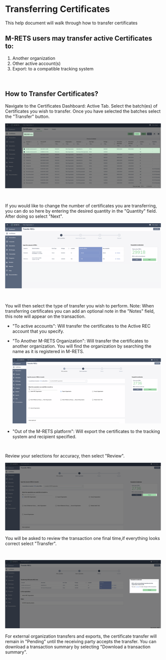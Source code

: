 # Transferring Certificates

This help document will walk through how to transfer certificates

## M-RETS users may transfer active Certificates to:

1.  Another organization
2.  Other active account(s)
3.  Export: to a compatible tracking system

<br>

## How to Transfer Certificates?

Navigate to the Certificates Dashboard: Active Tab. Select the batch(es) of Certificates you wish to transfer. Once you have selected the batches select the "Transfer" button. 

![](https://github.com/markmrets/photos/blob/master/transfering%20certs-%20step%201.png?raw=true)

<br>

If you would like to change the number of certificates you are transferring, you can do so here by entering the desired quantity in the "Quantity" field. After doing so select "Next".

![](https://github.com/markmrets/photos/blob/master/Transfering%20Step%202%20.png?raw=true)

<br>


You will then select the type of transfer you wish to perform. Note: When transferring certificates you can add an optional note in the "Notes" field, this note will appear on the transaction. 

- "To active accounts": Will transfer the certificates to the Active REC account that you specify.
- "To Another M-RETS Organization": Will transfer the certificates to another organization. You will find the organization by searching the name as it is registered in M-RETS. 

  ![](https://github.com/markmrets/photos/blob/master/transfer%20external%20org%20.png?raw=true)

- "Out of the M-RETS platform": Will export the certificates to the tracking system and recipient specified. 

<br>

Review your selections for accuracy, then select "Review".

![](https://github.com/markmrets/photos/blob/master/transfering%20review%20.png?raw=true)

You will be asked to review the transaction one final time,if everything looks correct select "Transfer".

<br>

![](https://github.com/markmrets/photos/blob/master/transfer_final_review.png?raw=true)

<be>

For external organization transfers and exports, the certificate transfer will remain in "Pending" until the receiving party accepts the transfer. You can download a transaction summary by selecting "Download a transaction summary". 

